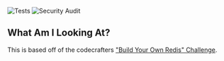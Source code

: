 ![Tests](https://github.com/benyakirten/not-redis/actions/workflows/test/badge.svg)
![Security Audit](https://github.com/benyakirten/not-redis/actions/workflows/audit/badge.svg)

## What Am I Looking At?

This is based off of the codecrafters ["Build Your Own Redis" Challenge](https://codecrafters.io/challenges/redis).
